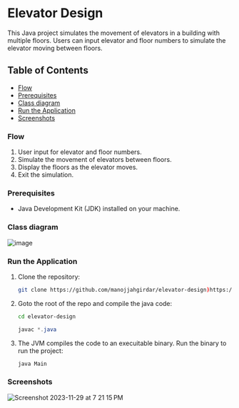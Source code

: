 # Elevator Design
This Java project simulates the movement of elevators in a building with multiple floors. Users can input elevator and floor numbers to simulate the elevator moving between floors.

## Table of Contents
- [Flow](#flow)
- [Prerequisites](#prerequisites)
- [Class diagram](#class-diagram)
- [Run the Application](#run-the-application)
- [Screenshots](#screenshots)

### Flow

1. User input for elevator and floor numbers.
2. Simulate the movement of elevators between floors.
1. Display the floors as the elevator moves.
1. Exit the simulation.

### Prerequisites

- Java Development Kit (JDK) installed on your machine.

### Class diagram

![image](https://github.com/manojjahgirdar/elevator-design/assets/52746337/5a765bec-063f-49dd-ad10-a7c7d385b110)

### Run the Application

1. Clone the repository:

   ```bash
   git clone https://github.com/manojjahgirdar/elevator-design)https://github.com/manojjahgirdar/elevator-design.git
   ```

2. Goto the root of the repo and compile the java code:

    ```bash
    cd elevator-design
    ```

    ```java
    javac *.java
    ```

3. The JVM compiles the code to an execuitable binary. Run the binary to run the project:

    ```bash
    java Main
    ```

### Screenshots

![Screenshot 2023-11-29 at 7 21 15 PM](https://github.com/manojjahgirdar/elevator-design/assets/52746337/79a54d93-bbc5-48dc-a4ca-a8c13b09d5e2)
